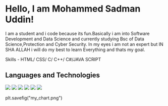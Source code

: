 # Hello, I am Mohammed Sadman Uddin!

I am a student and i code because its fun.Basically i am into Software Development and Data Science and currently studying Bsc of Data Science,Protection and Cyber Security.
In my eyes i am not an expert but IN SHA ALLAH i will do my best to learn Everything and thats my goal.

Skills - HTML/ CSS/ C/ C++/ C#/JAVA SCRIPT


## Languages and Technologies

<p>
  <img src="https://img.shields.io/badge/HTML5-E34F26?style=for-the-badge&logo=html5&logoColor=white" />
  <img src="https://img.shields.io/badge/CSS3-1572B6?style=for-the-badge&logo=css3&logoColor=white" />
  <img src="https://img.shields.io/badge/C++-00599C?style=for-the-badge&logo=c%2B%2B&logoColor=white" />
  <img src="https://img.shields.io/badge/C%23-239120?style=for-the-badge&logo=c-sharp&logoColor=white" />
  <img src="https://img.shields.io/badge/C-000000?style=for-the-badge&logo=c&logoColor=white" />
  <img src="https://img.shields.io/badge/JavaScript-F7DF1E?style=for-the-badge&logo=javascript&logoColor=black" />
</p>

plt.savefig("my_chart.png")
